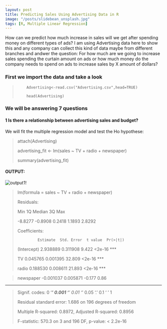 ```yaml
---
layout: post
title: Predicting Sales Using Advertising Data in R
image: "/posts/slidebean_unsplash.jpg"
tags: [R, Multiple Linear Regression]
---
```

How can we predict how much increase in sales will we get after spending money on different types of ads? I am using Advertising data here to show this and any company can collect this kind of data maybe from different branches and andwer the question: For how much are we going to increase sales spending the curtain amount on ads or how much money do the company needs to spend on ads to increase sales by X amount of dollars? 

### First we import the data and take a look

>         Advertising<-read.csv("Advertising.csv",head=TRUE)
> 
>         head(Advertising)

### We will be answering 7 questions
#### 1 Is there a relationship between advertising sales and budget?

We will fit the multiple regression model and test the Ho hypothese:

> attach(Advertising)
> 
> advertising_fit <- lm(sales ~ TV + radio + newspaper)
> 
> summary(advertising_fit)

#### OUTPUT:
![output1!](/assets/images/output1.png "output1")


> lm(formula = sales ~ TV + radio + newspaper)
>
> Residuals:
> 
>  Min      1Q  Median      3Q     Max 
>
> -8.8277 -0.8908  0.2418  1.1893  2.8292 
>
> Coefficients:
>
>              Estimate  Std. Error  t value  Pr(>|t|) 
>             
> (Intercept)  2.938889   0.311908   9.422   <2e-16 ***
> 
> TV           0.045765   0.001395  32.809   <2e-16 ***
> 
> radio        0.188530   0.008611  21.893   <2e-16 ***

> newspaper   -0.001037   0.005871  -0.177     0.86    
> 
---
> Signif. codes:  0 ‘***’ 0.001 ‘**’ 0.01 ‘*’ 0.05 ‘.’ 0.1 ‘ ’ 1
> 
> Residual standard error: 1.686 on 196 degrees of freedom
> 
> Multiple R-squared:  0.8972,	Adjusted R-squared:  0.8956 
> 
> F-statistic: 570.3 on 3 and 196 DF,  p-value: < 2.2e-16
